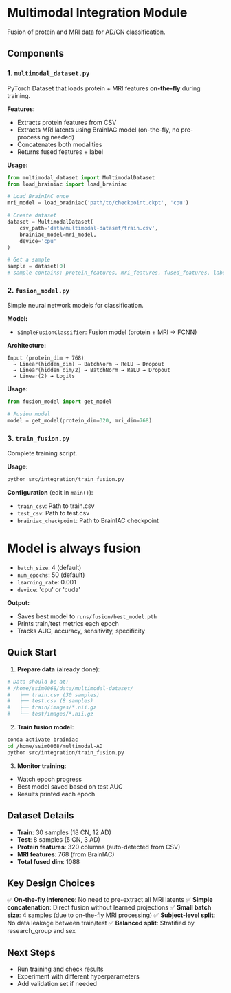 # Multimodal Integration Module

Fusion of protein and MRI data for AD/CN classification.

## Components

### 1. `multimodal_dataset.py`
PyTorch Dataset that loads protein + MRI features **on-the-fly** during training.

**Features:**
- Extracts protein features from CSV
- Extracts MRI latents using BrainIAC model (on-the-fly, no pre-processing needed)
- Concatenates both modalities
- Returns fused features + label

**Usage:**
```python
from multimodal_dataset import MultimodalDataset
from load_brainiac import load_brainiac

# Load BrainIAC once
mri_model = load_brainiac('path/to/checkpoint.ckpt', 'cpu')

# Create dataset
dataset = MultimodalDataset(
    csv_path='data/multimodal-dataset/train.csv',
    brainiac_model=mri_model,
    device='cpu'
)

# Get a sample
sample = dataset[0]
# sample contains: protein_features, mri_features, fused_features, label, subject_id
```

### 2. `fusion_model.py`
Simple neural network models for classification.

**Model:**
- `SimpleFusionClassifier`: Fusion model (protein + MRI → FCNN)

**Architecture:**
```
Input (protein_dim + 768) 
  → Linear(hidden_dim) → BatchNorm → ReLU → Dropout
  → Linear(hidden_dim/2) → BatchNorm → ReLU → Dropout
  → Linear(2) → Logits
```

**Usage:**
```python
from fusion_model import get_model

# Fusion model
model = get_model(protein_dim=320, mri_dim=768)
```

### 3. `train_fusion.py`
Complete training script.

**Usage:**
```bash
python src/integration/train_fusion.py
```

**Configuration** (edit in `main()`):
- `train_csv`: Path to train.csv
- `test_csv`: Path to test.csv
- `brainiac_checkpoint`: Path to BrainIAC checkpoint
# Model is always fusion
- `batch_size`: 4 (default)
- `num_epochs`: 50 (default)
- `learning_rate`: 0.001
- `device`: 'cpu' or 'cuda'

**Output:**
- Saves best model to `runs/fusion/best_model.pth`
- Prints train/test metrics each epoch
- Tracks AUC, accuracy, sensitivity, specificity

## Quick Start

1. **Prepare data** (already done):
```bash
# Data should be at:
# /home/ssim0068/data/multimodal-dataset/
#   ├── train.csv (30 samples)
#   ├── test.csv (8 samples)
#   ├── train/images/*.nii.gz
#   └── test/images/*.nii.gz
```

2. **Train fusion model**:
```bash
conda activate brainiac
cd /home/ssim0068/multimodal-AD
python src/integration/train_fusion.py
```

3. **Monitor training**:
- Watch epoch progress
- Best model saved based on test AUC
- Results printed each epoch

## Dataset Details

- **Train**: 30 samples (18 CN, 12 AD)
- **Test**: 8 samples (5 CN, 3 AD)
- **Protein features**: 320 columns (auto-detected from CSV)
- **MRI features**: 768 (from BrainIAC)
- **Total fused dim**: 1088

## Key Design Choices

✅ **On-the-fly inference**: No need to pre-extract all MRI latents
✅ **Simple concatenation**: Direct fusion without learned projections
✅ **Small batch size**: 4 samples (due to on-the-fly MRI processing)
✅ **Subject-level split**: No data leakage between train/test
✅ **Balanced split**: Stratified by research_group and sex

## Next Steps

- Run training and check results
- Experiment with different hyperparameters
- Add validation set if needed

